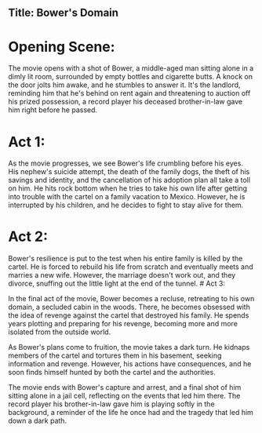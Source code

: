 ## Title: Bower's Domain

# Opening Scene:

The movie opens with a shot of Bower, a middle-aged man sitting alone in a dimly lit room, surrounded by empty bottles and cigarette butts. A knock on the door jolts him awake, and he stumbles to answer it. It's the landlord, reminding him that he's behind on rent again and threatening to auction off his prized possession, a record player his deceased brother-in-law gave him right before he passed.

# Act 1:

As the movie progresses, we see Bower's life crumbling before his eyes. His nephew's suicide attempt, the death of the family dogs, the theft of his savings and identity, and the cancellation of his adoption plan all take a toll on him. He hits rock bottom when he tries to take his own life after getting into trouble with the cartel on a family vacation to Mexico. However, he is interrupted by his children, and he decides to fight to stay alive for them.

# Act 2:

Bower's resilience is put to the test when his entire family is killed by the cartel. He is forced to rebuild his life from scratch and eventually meets and marries a new wife. However, the marriage doesn't work out, and they divorce, snuffing out the little light at the end of the tunnel.                                                                                                                                                                                                                                                                                                                                                                                                   # Act 3:

In the final act of the movie, Bower becomes a recluse, retreating to his own domain, a secluded cabin in the woods. There, he becomes obsessed with the idea of revenge against the cartel that destroyed his family. He spends years plotting and preparing for his revenge, becoming more and more isolated from the outside world.

As Bower's plans come to fruition, the movie takes a dark turn. He kidnaps members of the cartel and tortures them in his basement, seeking information and revenge. However, his actions have consequences, and he soon finds himself hunted by both the cartel and the authorities.

The movie ends with Bower's capture and arrest, and a final shot of him sitting alone in a jail cell, reflecting on the events that led him there. The record player his brother-in-law gave him is playing softly in the background, a reminder of the life he once had and the tragedy that led him down a dark path.

